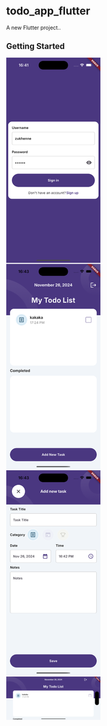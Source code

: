 # todo_app_flutter

A new Flutter project..

## Getting Started

<img src="./screenshots/login.png" width="50%"/>
<img src="./screenshots/home.png" width="50%"/>
<img src="./screenshots/add_task.png" width="50%"/>
<img src="./screenshots/landscape.png" width="50%"/>
